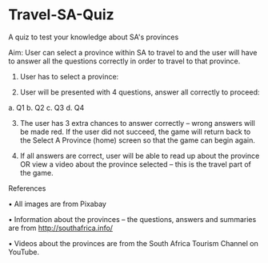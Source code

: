 # Travel-SA-Quiz
A quiz to test your knowledge about SA's provinces

Aim: User can select a province within SA to travel to and the user will have to answer all the questions correctly in order to travel to that province.

1.	User has to select a province:

2.	User will be presented with 4 questions, answer all correctly to proceed:

a.	Q1
b.	Q2
c.	Q3
d.	Q4

3.	The user has 3 extra chances to answer correctly – wrong answers will be made red. If the user did not succeed, the game will return back to the Select A Province (home) screen so that the game can begin again.

4.	If all answers are correct, user will be able to read up about the province OR view a video about the province selected – this is the travel part of the game.


References

•	All images are from Pixabay

•	Information about the provinces – the questions, answers and summaries are from http://southafrica.info/

•	Videos about the provinces are from the South Africa Tourism Channel on YouTube.


